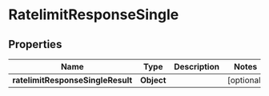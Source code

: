# RatelimitResponseSingle

## Properties
Name | Type | Description | Notes
------------ | ------------- | ------------- | -------------
**ratelimitResponseSingleResult** | **Object** |  |  [optional]
